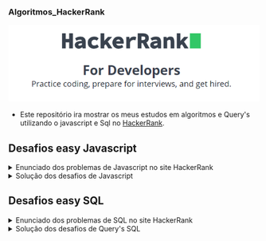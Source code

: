 ### Algoritmos_HackerRank

<p align="center">
<img src="screens/hackerhank.png" alt="demostração" />
</p>

- Este repositório ira mostrar os meus estudos em algoritmos e Query's utilizando o javascript e Sql no [HackerRank](https://www.hackerrank.com).

## Desafios easy Javascript

<details>
  <summary>Enunciado dos problemas de Javascript no site HackerRank</summary>
    <ol>
      <li><a href="https://github.com/macmiller87/Algoritmos_HackerRank/blob/main/Enunciados_Javascript/solve-me-first-English.pdf">Solve Me First</a></li>
      <li><a href="https://github.com/macmiller87/Algoritmos_HackerRank/blob/main/Enunciados_Javascript/simple-array-sum-English.pdf">Simple Array Sum</a></li>
      <li><a href="https://github.com/macmiller87/Algoritmos_HackerRank/blob/main/Enunciados_Javascript/compare-the-triplets-English.pdf">Compare the triplets</a></li>
      <li><a href="https://github.com/macmiller87/Algoritmos_HackerRank/blob/main/Enunciados_Javascript/a-very-big-sum-English.pdf">A very Big Sum</a></li>
      <li><a href="https://github.com/macmiller87/Algoritmos_HackerRank/blob/main/Enunciados_Javascript/diagonal-difference-English.pdf">Diagonal Difference</a></li>
      <li><a href="https://github.com/macmiller87/Algoritmos_HackerRank/blob/main/Enunciados_Javascript/plus-minus-English.pdf">Plus Minus</a></li>
      <li><a href="https://github.com/macmiller87/Algoritmos_HackerRank/blob/main/Enunciados_Javascript/staircase-English.pdf">Staircase</a></li>
      <li><a href="https://github.com/macmiller87/Algoritmos_HackerRank/blob/main/Enunciados_Javascript/mini-max-sum-English.pdf">Mini-max-sum</a></li>
      <li><a href="https://github.com/macmiller87/Algoritmos_HackerRank/blob/main/Enunciados_Javascript/birthday-cake-candles-English.pdf">Birthday-cake-candles</a></li>
      <li><a href="https://github.com/macmiller87/Algoritmos_HackerRank/blob/main/Enunciados_Javascript/time-conversion-English.pdf">Time-conversion</a></li>
      <li><a href="https://github.com/macmiller87/Algoritmos_HackerRank/blob/main/Enunciados_Javascript/grading-English.pdf">Grading-Students</a></li>
      <li><a href="https://github.com/macmiller87/Algoritmos_HackerRank/blob/main/Enunciados_Javascript/apple-and-orange-English.pdf">Apple-and-Orange</a></li>
      <li><a href="https://github.com/macmiller87/Algoritmos_HackerRank/blob/main/Enunciados_Javascript/kangaroo-English.pdf">Number-Line-Jumps</a></li>
      <li><a href="https://github.com/macmiller87/Algoritmos_HackerRank/blob/main/Enunciados_Javascript/between-two-sets-English.pdf">Between-two-sets</a></li>
      <li><a href="https://github.com/macmiller87/Algoritmos_HackerRank/blob/main/Enunciados_Javascript/breaking-best-and-worst-records-English.pdf">Breaking-the-Records</a></li>
      <li><a href="https://github.com/macmiller87/Algoritmos_HackerRank/blob/main/Enunciados_Javascript/the-birthday-bar-English.pdf">SubArray-Division</a></li>
      <li><a href="https://github.com/macmiller87/Algoritmos_HackerRank/blob/main/Enunciados_Javascript/divisible-sum-pairs-English.pdf">Divisible-Sum-Pairs</a></li>
      <li><a href="https://github.com/macmiller87/Algoritmos_HackerRank/blob/main/Enunciados_Javascript/migratory-birds-English.pdf">Migratory-birds</a></li>
      <li><a href="https://github.com/macmiller87/Algoritmos_HackerRank/blob/main/Enunciados_Javascript/day-of-the-programmer-English.pdf">Day-of-the-Programmer</a></li>
      <li><a href="https://github.com/macmiller87/Algoritmos_HackerRank/blob/main/Enunciados_Javascript/bon-appetit-English.pdf">Bill-Division</a></li>
      <li><a href="https://github.com/macmiller87/Algoritmos_HackerRank/blob/main/Enunciados_Javascript/sock-merchant-English.pdf">Sales-by-Match</a></li>
      <li><a href="https://github.com/macmiller87/Algoritmos_HackerRank/blob/main/Enunciados_Javascript/drawing-book-English.pdf">Drawing-Book</a></li>
      <li><a href="https://github.com/macmiller87/Algoritmos_HackerRank/blob/main/Enunciados_Javascript/counting-valleys-English.pdf">Counting-Valleys</a></li>
      <li><a href="https://github.com/macmiller87/Algoritmos_HackerRank/blob/main/Enunciados_Javascript/electronics-shop-English.pdf">Electronics-Shop</a></li>
      <li><a href="https://github.com/macmiller87/Algoritmos_HackerRank/blob/main/Enunciados_Javascript/cats-and-a-mouse-English.pdf">Cats-and-a-Mouse</a></li>
      <li><a href="https://github.com/macmiller87/Algoritmos_HackerRank/blob/main/Enunciados_Javascript/picking-numbers-English.pdf">Picking-Numbers</a></li>
      <li><a href="https://github.com/macmiller87/Algoritmos_HackerRank/blob/main/Enunciados_Javascript/the-hurdle-race-English.pdf">The-Hurdle-Race</a></li>
      <li><a href="https://github.com/macmiller87/Algoritmos_HackerRank/blob/main/Enunciados_Javascript/designer-pdf-viewer-English.pdf">Designer-PDF-Viewer</a></li>
      <li><a href="https://github.com/macmiller87/Algoritmos_HackerRank/blob/main/Enunciados_Javascript/utopian-tree-English.pdf">Utopian-Tree</a></li>
      <li><a href="https://github.com/macmiller87/Algoritmos_HackerRank/blob/main/Enunciados_Javascript/angry-professor-English.pdf">Angry-Professor</a></li>
      <li><a href="https://github.com/macmiller87/Algoritmos_HackerRank/blob/main/Enunciados_Javascript/beautiful-days-at-the-movies-English.pdf">Beautiful-Days-at-the-Movies</a></li>
      <li><a href="https://github.com/macmiller87/Algoritmos_HackerRank/blob/main/Enunciados_Javascript/strange-advertising-English.pdf">Viral-Advertising</a></li>
      <li><a href="https://github.com/macmiller87/Algoritmos_HackerRank/blob/main/Enunciados_Javascript/save-the-prisoner-English.pdf">Save-the-Prisoner</a></li>
      <li><a href="https://github.com/macmiller87/Algoritmos_HackerRank/blob/main/Enunciados_Javascript/circular-array-rotation-English.pdf">Circular-Array-Rotation</a></li>
      <li><a href="https://github.com/macmiller87/Algoritmos_HackerRank/blob/main/Enunciados_Javascript/permutation-equation-English.pdf">Sequence-Equation</a></li>
      <li><a href="https://github.com/macmiller87/Algoritmos_HackerRank/blob/main/Enunciados_Javascript/jumping-on-the-clouds-revisited-English.pdf">Jumping-on-the-Clouds-Revisited</a></li>
      <li><a href="https://github.com/macmiller87/Algoritmos_HackerRank/blob/main/Enunciados_Javascript/find-digits-English.pdf">Find-Digits</a></li>
      <li><a href="https://github.com/macmiller87/Algoritmos_HackerRank/blob/main/Enunciados_Javascript/append-and-delete-English.pdf">Append-and-Delete</a></li>
      <li><a href="https://github.com/macmiller87/Algoritmos_HackerRank/blob/main/Enunciados_Javascript/sherlock-and-squares-English.pdf">Sherlock-and-Squares</a></li>
    </ol>
</details>

<details>
  <summary>Solução dos desafios de Javascript</summary>
    <ol>
      <li><a href="https://github.com/macmiller87/Algoritmos_HackerRank/blob/main/javascript/Solve_me_first/index.js">Solve Me First</a></li>
      <li><a href="https://github.com/macmiller87/Algoritmos_HackerRank/blob/main/javascript/Simple_array_sum/index.js">Simple Array Sum</a></li>
      <li><a href="https://github.com/macmiller87/Algoritmos_HackerRank/blob/main/javascript/Compare_the_triplets/index.js">Compare the triplets</a></li>
      <li><a href="https://github.com/macmiller87/Algoritmos_HackerRank/blob/main/javascript/A_very_big_sum/index.js">A very Big Sum</a></li>
      <li><a href="https://github.com/macmiller87/Algoritmos_HackerRank/blob/main/javascript/Diagonal_Difference/index.js">Diagonal Difference</a></li>
      <li><a href="https://github.com/macmiller87/Algoritmos_HackerRank/blob/main/javascript/Plus_minus/index.js">Plus Minus</a></li>
      <li><a href="https://github.com/macmiller87/Algoritmos_HackerRank/blob/main/javascript/Staircase/index.js">Staircase</a></li>
      <li><a href="https://github.com/macmiller87/Algoritmos_HackerRank/blob/main/javascript/Mini_max_sum/index.js">Mini-max-sum</a></li>
      <li><a href="https://github.com/macmiller87/Algoritmos_HackerRank/blob/main/javascript/Birthday_cake_candles/index.js">Birthday-cake-candles</a></li>
      <li><a href="https://github.com/macmiller87/Algoritmos_HackerRank/blob/main/javascript/Time-conversion/index.js">Time-conversion</a></li>
      <li><a href="https://github.com/macmiller87/Algoritmos_HackerRank/blob/main/javascript/Grading_Students/index.js">Grading-Students</a></li>
      <li><a href="https://github.com/macmiller87/Algoritmos_HackerRank/blob/main/javascript/Apple_and_Orange/index.js">Apple-and-Orange</a></li>
      <li><a href="https://github.com/macmiller87/Algoritmos_HackerRank/blob/main/javascript/Number_line_jumps/index.js">Number-Line-Jumps</a></li>
      <li><a href="https://github.com/macmiller87/Algoritmos_HackerRank/blob/main/javascript/Between_two_sets/index.js">Between-two-sets</a></li>
      <li><a href="https://github.com/macmiller87/Algoritmos_HackerRank/blob/main/javascript/Breaking_the_Records/index.js">Breaking-the-Records</a></li>
      <li><a href="https://github.com/macmiller87/Algoritmos_HackerRank/blob/main/javascript/SubArray_division/index.js">SubArray-Division</a></li>
      <li><a href="https://github.com/macmiller87/Algoritmos_HackerRank/blob/main/javascript/Divisible_Sum_Pairs/index.js">Divisible-Sum-Pairs</a></li>
      <li><a href="https://github.com/macmiller87/Algoritmos_HackerRank/blob/main/javascript/Migratory_birds/index.js">Migratory-birds</a></li>
      <li><a href="https://github.com/macmiller87/Algoritmos_HackerRank/blob/main/javascript/Day_of_the_Programmer/index.js">Day-of-the-Programmer</a></li>
      <li><a href="https://github.com/macmiller87/Algoritmos_HackerRank/blob/main/javascript/Bill_Division/index.js">Bill-Division</a></li>
      <li><a href="https://github.com/macmiller87/Algoritmos_HackerRank/blob/main/javascript/Sales_by_Match/index.js">Sales-by-Match</a></li>
      <li><a href="https://github.com/macmiller87/Algoritmos_HackerRank/blob/main/javascript/Drawing_Book/index.js">Drawing-Book</a></li>
      <li><a href="https://github.com/macmiller87/Algoritmos_HackerRank/blob/main/javascript/Counting_Valleys/index.js">Counting-Valleys</a></li>
      <li><a href="https://github.com/macmiller87/Algoritmos_HackerRank/blob/main/javascript/Electronics_Shop/index.js">Electronics-Shop</a></li>
      <li><a href="https://github.com/macmiller87/Algoritmos_HackerRank/blob/main/javascript/Cats_and_a_Mouse/index.js">Cats-and-a-Mouse</a></li>
      <li><a href="https://github.com/macmiller87/Algoritmos_HackerRank/blob/main/javascript/Picking_Numbers/index.js">Picking-Numbers</a></li>
      <li><a href="https://github.com/macmiller87/Algoritmos_HackerRank/blob/main/javascript/The_Hurdle_Race/index.js">The-Hurdle-Race</a></li>
      <li><a href="https://github.com/macmiller87/Algoritmos_HackerRank/blob/main/javascript/Designer_PDF_Viewer/index.js">Designer-PDF-Viewer</a></li>
      <li><a href="https://github.com/macmiller87/Algoritmos_HackerRank/blob/main/javascript/Utopian_Tree/index.js">Utopian-Tree</a></li>
      <li><a href="https://github.com/macmiller87/Algoritmos_HackerRank/blob/main/javascript/Angry_Professor/index.js">Angry-Professor</a></li>
      <li><a href="https://github.com/macmiller87/Algoritmos_HackerRank/blob/main/javascript/Beautiful_Days_at_the_Movies/index.js">Beautiful-Days-at-the-Movies</a></li>
      <li><a href="https://github.com/macmiller87/Algoritmos_HackerRank/blob/main/javascript/Viral_Advertising/index.js">Viral-Advertising</a></li>
      <li><a href="https://github.com/macmiller87/Algoritmos_HackerRank/blob/main/javascript/Save_the_Prisoner/index.js">Save-the-Prisoner</a></li>
      <li><a href="https://github.com/macmiller87/Algoritmos_HackerRank/blob/main/javascript/Circular_Array_Rotation/index.js">Circular-Array-Rotation</a></li>
      <li><a href="https://github.com/macmiller87/Algoritmos_HackerRank/blob/main/javascript/Sequence_Equation/index.js">Sequence-Equation</a></li>
      <li><a href="https://github.com/macmiller87/Algoritmos_HackerRank/blob/main/javascript/Jumping_on_the_Clouds_Revisited/index.js">Jumping-on-the-Clouds-Revisited</a></li>
      <li><a href="https://github.com/macmiller87/Algoritmos_HackerRank/blob/main/javascript/Find_Digits/index.js">Find-Digits</a></li>
      <li><a href="https://github.com/macmiller87/Algoritmos_HackerRank/blob/main/javascript/Append_and_Delete/index.js">Append-and-Delete</a></li>
      <li><a href="https://github.com/macmiller87/Algoritmos_HackerRank/blob/main/javascript/Sherlock_and_Squares/index.js">Sherlock-and-Squares</a></li>
    </ol>
</details>

## Desafios easy SQL

<details>
  <summary>Enunciado dos problemas de SQL no site HackerRank</summary>
    <ol>
      <li><a href="https://github.com/macmiller87/Algoritmos_HackerRank/blob/main/Enunciados_Sql/japanese-cities-attributes-English.pdf">Japanese Cities Attributes</a></li>
      <li><a href="https://github.com/macmiller87/Algoritmos_HackerRank/blob/main/Enunciados_Sql/japanese-cities-name-English.pdf">Japanese Cities Attributes Names</a></li>
      <li><a href="https://github.com/macmiller87/Algoritmos_HackerRank/blob/main/Enunciados_Sql/revising-the-select-query-English.pdf">Revising The Select Query 1</a></li>
      <li><a href="https://github.com/macmiller87/Algoritmos_HackerRank/blob/main/Enunciados_Sql/revising-the-select-query-2-English.pdf">Revising The Select Query 2</a></li>
      <li><a href="https://github.com/macmiller87/Algoritmos_HackerRank/blob/main/Enunciados_Sql/select-all-sql-English.pdf">Select All</a></li>
      <li><a href="https://github.com/macmiller87/Algoritmos_HackerRank/blob/main/Enunciados_Sql/select-by-id-English.pdf">Select By Id</a></li>
      <li><a href="https://github.com/macmiller87/Algoritmos_HackerRank/blob/main/Enunciados_Sql/weather-observation-station-1-English.pdf">Weather Observation Station 1</a></li>
      <li><a href="https://github.com/macmiller87/Algoritmos_HackerRank/blob/main/Enunciados_Sql/weather-observation-station-3-English.pdf">Weather Observation Station 3</a></li>
      <li><a href="https://github.com/macmiller87/Algoritmos_HackerRank/blob/main/Enunciados_Sql/weather-observation-station-4-English.pdf">Weather Observation Station 4</a></li>
      <li><a href="https://github.com/macmiller87/Algoritmos_HackerRank/blob/main/Enunciados_Sql/weather-observation-station-5-English.pdf">Weather Observation Station 5</a></li>
      <li><a href="https://github.com/macmiller87/Algoritmos_HackerRank/blob/main/Enunciados_Sql/weather-observation-station-6-English.pdf">Weather Observation Station 6</a></li>
      <li><a href="https://github.com/macmiller87/Algoritmos_HackerRank/blob/main/Enunciados_Sql/weather-observation-station-7-English.pdf">Weather Observation Station 7</a></li>
      <li><a href="https://github.com/macmiller87/Algoritmos_HackerRank/blob/main/Enunciados_Sql/weather-observation-station-8-English.pdf">Weather Observation Station 8</a></li>
      <li><a href="https://github.com/macmiller87/Algoritmos_HackerRank/blob/main/Enunciados_Sql/weather-observation-station-9-English.pdf">Weather Observation Station 9</a></li>
      <li><a href="https://github.com/macmiller87/Algoritmos_HackerRank/blob/main/Enunciados_Sql/weather-observation-station-10-English.pdf">Weather Observation Station 10</a></li>
    </ol>
</details>

<details>
  <summary>Solução dos desafios de Query's SQL</summary>
    <ol>
      <li><a href="https://github.com/macmiller87/Algoritmos_HackerRank/blob/main/sql/Japanese_cities_attributes/index.sql">Japanese Cities Attributes</a></li>
      <li><a href="https://github.com/macmiller87/Algoritmos_HackerRank/blob/main/sql/Japanese_cities_names/index.sql">Japanese Cities Attributes Names</a></li>
      <li><a href="https://github.com/macmiller87/Algoritmos_HackerRank/blob/main/sql/Revising_the_select_query1/index.sql">Revising The Select Query 1</a></li>
      <li><a href="https://github.com/macmiller87/Algoritmos_HackerRank/blob/main/sql/Revising_the_select_query2/index.sql">Revising The Select Query 2</a></li>
      <li><a href="https://github.com/macmiller87/Algoritmos_HackerRank/blob/main/sql/Select_all/index.sql">Select All</a></li>
      <li><a href="https://github.com/macmiller87/Algoritmos_HackerRank/blob/main/sql/Select_by_id/index.sql">Select By Id</a></li>
      <li><a href="https://github.com/macmiller87/Algoritmos_HackerRank/blob/main/sql/Weather_observation_station1/index.sql">Weather Observation Station 1</a></li>
      <li><a href="https://github.com/macmiller87/Algoritmos_HackerRank/blob/main/Enunciados_Sql/weather-observation-station-3-English.pdf">Weather Observation Station 3</a></li>
      <li><a href="https://github.com/macmiller87/Algoritmos_HackerRank/blob/main/sql/Weather_observation_station4/index.sql">Weather Observation Station 4</a></li>
      <li><a href="https://github.com/macmiller87/Algoritmos_HackerRank/blob/main/sql/Weather_observation_station5/index.sqlf">Weather Observation Station 5</a></li>
      <li><a href="https://github.com/macmiller87/Algoritmos_HackerRank/blob/main/sql/Weather_observation_station6/index.sqlf">Weather Observation Station 6</a></li>
      <li><a href="https://github.com/macmiller87/Algoritmos_HackerRank/blob/main/sql/Weather_observation_station7/index.sql">Weather Observation Station 7</a></li>
      <li><a href="https://github.com/macmiller87/Algoritmos_HackerRank/blob/main/sql/Weather_observation_station8/index.sql">Weather Observation Station 8</a></li>
      <li><a href="https://github.com/macmiller87/Algoritmos_HackerRank/blob/main/sql/Weather_observation_station9/index.sql">Weather Observation Station 9</a></li>
      <li><a href="https://github.com/macmiller87/Algoritmos_HackerRank/blob/main/sql/Weather_observation_station10/index.sql">Weather Observation Station 10</a></li>
    </ol>
</details>



